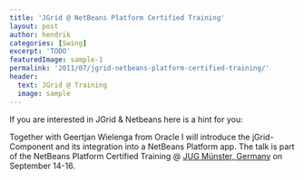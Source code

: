 ```yaml
---
title: 'JGrid @ NetBeans Platform Certified Training'
layout: post
author: hendrik
categories: [Swing]
excerpt: 'TODO'
featuredImage: sample-1
permalink: '2011/07/jgrid-netbeans-platform-certified-training/'
header:
  text: JGrid @ Training
  image: sample
---
```

If you are interested in JGrid & Netbeans here is a hint for you:

Together with Geertjan Wielenga from Oracle I will introduce the jGrid-Component and its integration into a NetBeans Platform app. The talk is part of the NetBeans Platform Certified Training @
[JUG Münster, Germany](http://www.jug-muenster.de) on September 14-16.
